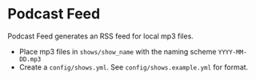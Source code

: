 Podcast Feed
============

Podcast Feed generates an RSS feed for local mp3 files.

- Place mp3 files in `shows/show_name` with the naming scheme `YYYY-MM-DD.mp3`
- Create a `config/shows.yml`. See `config/shows.example.yml` for format.